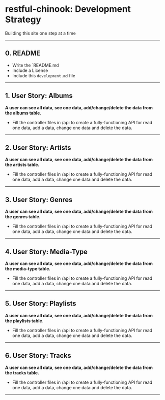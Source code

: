 # restful-chinook: Development Strategy

Building this site one step at a time

---

## 0. README

- Write the `README.md
- Include a License
- Include this `development.md` file

---

## 1. User Story: Albums

**A user can see all data, see one data, add/change/delete the data from the albums table.**
- Fill the controller files in /api to create a fully-functioning API for read one data, add a data, change one data and delete the data. 


---
## 2. User Story: Artists

**A user can see all data, see one data, add/change/delete the data from the artists table.**
- Fill the controller files in /api to create a fully-functioning API for read one data, add a data, change one data and delete the data. 


---
## 3. User Story: Genres

**A user can see all data, see one data, add/change/delete the data from the genres table.**
- Fill the controller files in /api to create a fully-functioning API for read one data, add a data, change one data and delete the data. 


---
## 4. User Story: Media-Type

**A user can see all data, see one data, add/change/delete the data from the media-type table.**
- Fill the controller files in /api to create a fully-functioning API for read one data, add a data, change one data and delete the data. 


---
## 5. User Story: Playlists

**A user can see all data, see one data, add/change/delete the data from the playlists table.**
- Fill the controller files in /api to create a fully-functioning API for read one data, add a data, change one data and delete the data. 


---
## 6. User Story: Tracks

**A user can see all data, see one data, add/change/delete the data from the tracks table.**
- Fill the controller files in /api to create a fully-functioning API for read one data, add a data, change one data and delete the data. 


---

